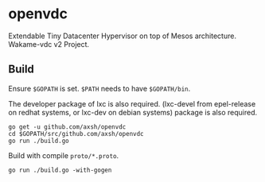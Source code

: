 # openvdc
Extendable Tiny Datacenter Hypervisor on top of Mesos architecture. Wakame-vdc v2 Project.


## Build

Ensure ``$GOPATH`` is set. ``$PATH`` needs to have ``$GOPATH/bin``.

The developer package of lxc is also required. (lxc-devel from epel-release on redhat systems, or lxc-dev on debian systems) package is also required.

```
go get -u github.com/axsh/openvdc
cd $GOPATH/src/github.com/axsh/openvdc
go run ./build.go
```

Build with compile ``proto/*.proto``.

```
go run ./build.go -with-gogen
```
